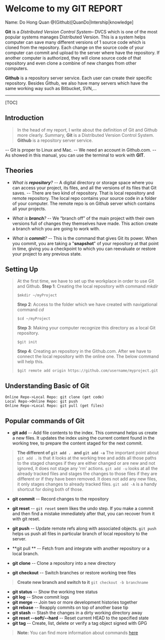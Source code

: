 
# Welcome to my GIT REPORT
Name: Do Hong Quan
@(Github)[QuanDo|Intership|knowledge]

**Git** is a *Distributed Version Control System*– DVCS which is one of the most popular systems manages Distributed Version. This is a system helps computer can save many different versions of 1 source code which is cloned from the repository. Each change on the source code of your computer can commit and upload to the server where have the repository. If another computer is authorized, they will clone source code of that repository and even clone a combine of new changes from other computers. 
 
**Github** is a repository server service. Each user can create their specific repository. Besides Github, we also have many servers which have the same working way such as Bitbucket, SVN,...


----------

[TOC]

## Introduction

> In the head of my report, I write about the definition of Git and Github more clearly.
> Summary,
> **Git** is a Distributed Version Control System.
>  **Github** is a repository server service.


-- Git is proper to Linux and Mac. 
-- We need an account in Github.com.
-- As showed in this manual, you can use the terminal to work with **GIT**. 

## Theories

- *What is **repository**?*
-- A digital directory or storage space where you can access your project, its files, and all the versions of its files that Git saves.
-- There are two kind of repository. That is local repository and remote repository. The local repo contains your source code in a folder of your computer. The remote repo is on Github server which contains all your projects.

- *What is **branch**?*
--  We “branch off” of the main project with their own versions full of changes they themselves have made. This action create a branch which you are going to work with. 

- *What is **commit**?* 
-- This is the command that gives Git its power. When you commit, you are taking a "**snapshot**" of your repository at that point in time, giving you a checkpoint to which you can reevaluate or restore your project to any previous state.



## Setting Up
> At the first time,  we have to set up the workplace in order to use Git and Github.
> **Step 1**:  Creating the local repository with command *mkdir*
> ```
> $mkdir ~/myProject
> 
> ```
>  **Step 2**:  Access to the folder which we have created with navigational command *cd*
> ```
> $cd ~/myProject
> ```
> **Step 3**:   Making your computer recognize this directory as a local Git repository. 
> ```
> $git init
> ```
> **Step 4**:   Creating an repository in the Github.com. After we have to connect the local repository with the online one. The below command will help this.
> ```
> $git remote add origin https://github.com/username/myproject.git
> ```


## Understanding Basic of Git


```sequence
Online Repo->Local Repo: git clone (get code)
Local Repo->Online Repo: git push
Online Repo->Local Repo: git pull (get files)
```
## Popular commands of Git
- **git add** 
-- Add file contents to the index. This command helps us create a new files. It updates the index using the current content found in the working tree, to prepare the content staged for the next commit.
>**The different of `git add . ` and `git add -a`**
>The important point about `git add .` is that it looks at the working tree and adds all those paths to the staged changes if they are either changed or are new and not ignored, it does not stage any 'rm' actions.
>`git add -u` looks at all the already tracked files and stages the changes to those files if they are different or if they have been removed. It does not add any new files, it only stages changes to already tracked files.
`git add -A` is a handy shortcut for doing both of those.

- **git commit**
-- Record changes to the repository

- **git reset**
-- `git reset` seem likes the undo step. If you make a commit and then find a mistake immediately after that, you can recover from it with git reset. 
- **git push**
-- Update remote refs along with associated objects. `git push`  helps us push all files in particular branch of local repository to the server.
- **git pull **
-- Fetch from and integrate with another repository or a local branch.  
- **git clone**
-- Clone a repository into a new directory
- **git checkout**
-- Switch branches or restore working tree files
>**Create new branch and switch to it**
>`git checkout -b branchname`
- **git status**
-- Show the working tree status
- **git log**
-- Show commit logs
- **git merge**
-- Join two or more development histories together
- **git rebase**
-- Reapply commits on top of another base tip
- **git stash**
-- Stash the changes in a dirty working directory away
- **git reset --soft/--hard**
-- Reset current HEAD to the specified state
- **git tag**
-- Create, list, delete or verify a tag object signed with GPG
> **Note:** You can find more information about commands [here][1]




  [1]: https://git-scm.com/docs


